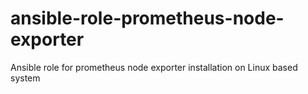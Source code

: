 # ansible-role-prometheus-node-exporter
Ansible role for prometheus node exporter installation on Linux based system
